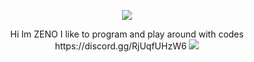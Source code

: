 </p>
    <p align="center">
  <img src="https://cdn.discordapp.com/attachments/974240027506802729/986537747634327582/a24cb568fa40046f8562dbc45cea8506.gif"/>
</p>
<p align="center">
Hi Im ZENO I like to program and play around with codes https://discord.gg/RjUqfUHzW6
    <img src="https://cdn.discordapp.com/attachments/974240027506802729/986538085552623666/unknown.png">
<p align="center"> 
</p>
<p align="center">  
